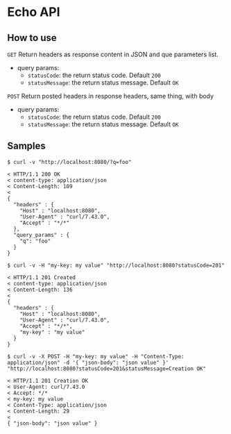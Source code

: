 # Echo API


## How to use

`GET` Return headers as response content in JSON and que parameters list.
* query params:
  * `statusCode`: the return status code. Default `200`
  * `statusMessage`: the return status message. Default `OK`
  
  
`POST` Return posted headers in response headers, same thing, with body 
* query params:
  * `statusCode`: the return status code. Default `200`
  * `statusMessage`: the return status message. Default `OK`

## Samples
```
$ curl -v "http://localhost:8080/?q=foo"

< HTTP/1.1 200 OK
< content-type: application/json
< Content-Length: 109
<
{
  "headers" : {
    "Host" : "localhost:8080",
    "User-Agent" : "curl/7.43.0",
    "Accept" : "*/*"
  },
  "query_params" : {
    "q": "foo"
  }
}
```

```
$ curl -v -H "my-key: my value" "http://localhost:8080?statusCode=201"

< HTTP/1.1 201 Created
< content-type: application/json
< Content-Length: 136
<
{
  "headers" : {
    "Host" : "localhost:8080",
    "User-Agent" : "curl/7.43.0",
    "Accept" : "*/*",
    "my-key" : "my value"
  }
}
```

```
$ curl -v -X POST -H "my-key: my value" -H "Content-Type: application/json" -d '{ "json-body": "json value" }' "http://localhost:8080?statusCode=201&statusMessage=Creation OK"
   
< HTTP/1.1 201 Creation OK
< User-Agent: curl/7.43.0
< Accept: */*
< my-key: my value
< Content-Type: application/json
< Content-Length: 29
<
{ "json-body": "json value" }
```
